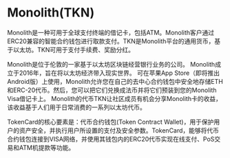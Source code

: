 # 

# Monolith(TKN)

Monolith是一种可用于全球支付终端的借记卡，包括ATM。Monolith客户通过ERC20兼容的智能合约钱包进行取款支付。TKN是Monolith平台的通用货币，基于以太坊。TKN可用于支付手续费、奖励分红。

Monolith是位于伦敦的一家基于以太坊区块链经营银行业务的公司。 Monolith成立于2016年，旨在将以太坊经济带入现实世界。
可在苹果App Store（即将推出Android版）上使用，Monolith允许您在自己的去中心合约钱包中安全地存储ETH和ERC-20代币。然后，您可以把它们兑换成法币并将它们预装到您的Monolith Visa借记卡上。
Monolith的代币TKN让社区成员有机会分享Monolith卡的收益，该收益基于人们用于日常消费的一系列以太坊代币。

TokenCard的核心要素是：代币合约钱包(Token Contract Wallet)，用于保护用户的资产安全，并执行用户所设置的支付及安全参数。TokenCard，能够将代币合约钱包连接到VISA网络，并使用其钱包内的ERC20代币实现在线支付、PoS交易和ATM机提款等功能。


